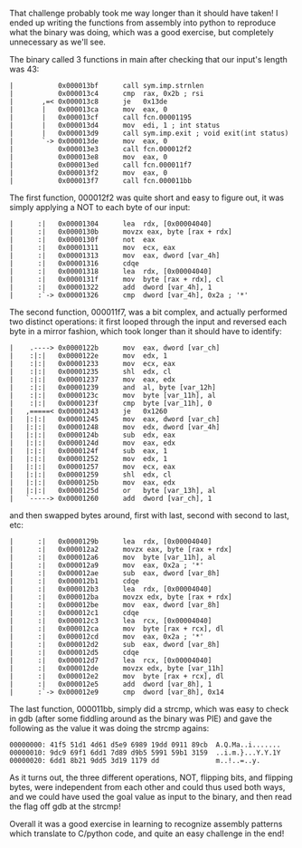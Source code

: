 That challenge probably took me way longer than it should have taken! I ended up writing the functions from assembly into python to reproduce what the binary was doing, which was a good exercise, but completely unnecessary as we'll see.

The binary called 3 functions in main after checking that our input's length was 43:

```
|           0x000013bf      call sym.imp.strnlen
|           0x000013c4      cmp  rax, 0x2b ; rsi
|       ,=< 0x000013c8      je   0x13de
|       |   0x000013ca      mov  eax, 0
|       |   0x000013cf      call fcn.00001195
|       |   0x000013d4      mov  edi, 1 ; int status
|       |   0x000013d9      call sym.imp.exit ; void exit(int status)
|       `-> 0x000013de      mov  eax, 0
|           0x000013e3      call fcn.000012f2
|           0x000013e8      mov  eax, 0
|           0x000013ed      call fcn.000011f7
|           0x000013f2      mov  eax, 0
|           0x000013f7      call fcn.000011bb
```

The first function, 000012f2 was quite short and easy to figure out, it was simply applying a NOT to each byte of our input:

```
|      :|   0x00001304      lea  rdx, [0x00004040]
|      :|   0x0000130b      movzx eax, byte [rax + rdx]
|      :|   0x0000130f      not  eax
|      :|   0x00001311      mov  ecx, eax
|      :|   0x00001313      mov  eax, dword [var_4h]
|      :|   0x00001316      cdqe
|      :|   0x00001318      lea  rdx, [0x00004040]
|      :|   0x0000131f      mov  byte [rax + rdx], cl
|      :|   0x00001322      add  dword [var_4h], 1
|      :`-> 0x00001326      cmp  dword [var_4h], 0x2a ; '*'
```

The second function, 000011f7, was a bit complex, and actually performed two distinct operations: it first looped through the input and reversed each byte in a mirror fashion, which took longer than it should have to identify:

```
|    .----> 0x0000122b      mov  eax, dword [var_ch]
|    :|:|   0x0000122e      mov  edx, 1
|    :|:|   0x00001233      mov  ecx, eax
|    :|:|   0x00001235      shl  edx, cl
|    :|:|   0x00001237      mov  eax, edx
|    :|:|   0x00001239      and  al, byte [var_12h]
|    :|:|   0x0000123c      mov  byte [var_11h], al
|    :|:|   0x0000123f      cmp  byte [var_11h], 0
|   ,=====< 0x00001243      je   0x1260
|   |:|:|   0x00001245      mov  eax, dword [var_ch]
|   |:|:|   0x00001248      mov  edx, dword [var_4h]
|   |:|:|   0x0000124b      sub  edx, eax
|   |:|:|   0x0000124d      mov  eax, edx
|   |:|:|   0x0000124f      sub  eax, 1
|   |:|:|   0x00001252      mov  edx, 1
|   |:|:|   0x00001257      mov  ecx, eax
|   |:|:|   0x00001259      shl  edx, cl
|   |:|:|   0x0000125b      mov  eax, edx
|   |:|:|   0x0000125d      or   byte [var_13h], al
|   `-----> 0x00001260      add  dword [var_ch], 1
```

and then swapped bytes around, first with last, second with second to last, etc:

```
|      :|   0x0000129b      lea  rdx, [0x00004040]
|      :|   0x000012a2      movzx eax, byte [rax + rdx]
|      :|   0x000012a6      mov  byte [var_11h], al
|      :|   0x000012a9      mov  eax, 0x2a ; '*'
|      :|   0x000012ae      sub  eax, dword [var_8h]
|      :|   0x000012b1      cdqe
|      :|   0x000012b3      lea  rdx, [0x00004040]
|      :|   0x000012ba      movzx edx, byte [rax + rdx]
|      :|   0x000012be      mov  eax, dword [var_8h]
|      :|   0x000012c1      cdqe
|      :|   0x000012c3      lea  rcx, [0x00004040]
|      :|   0x000012ca      mov  byte [rax + rcx], dl
|      :|   0x000012cd      mov  eax, 0x2a ; '*'
|      :|   0x000012d2      sub  eax, dword [var_8h]
|      :|   0x000012d5      cdqe
|      :|   0x000012d7      lea  rcx, [0x00004040]
|      :|   0x000012de      movzx edx, byte [var_11h]
|      :|   0x000012e2      mov  byte [rax + rcx], dl
|      :|   0x000012e5      add  dword [var_8h], 1
|      :`-> 0x000012e9      cmp  dword [var_8h], 0x14
```

The last function, 000011bb, simply did a strcmp, which was easy to check in gdb (after some fiddling around as the binary was PIE) and gave the following as the value it was doing the strcmp agains:

```
00000000: 41f5 51d1 4d61 d5e9 6989 19dd 0911 89cb  A.Q.Ma..i.......
00000010: 9dc9 69f1 6dd1 7d89 d9b5 5991 59b1 3159  ..i.m.}...Y.Y.1Y
00000020: 6dd1 8b21 9dd5 3d19 1179 dd              m..!..=..y.
```

As it turns out, the three different operations, NOT, flipping bits, and flipping bytes, were independent from each other and could thus used both ways, and we could have used the goal value as input to the binary, and then read the flag off gdb at the strcmp!

Overall it was a good exercise in learning to recognize assembly patterns which translate to C/python code, and quite an easy challenge in the end!
